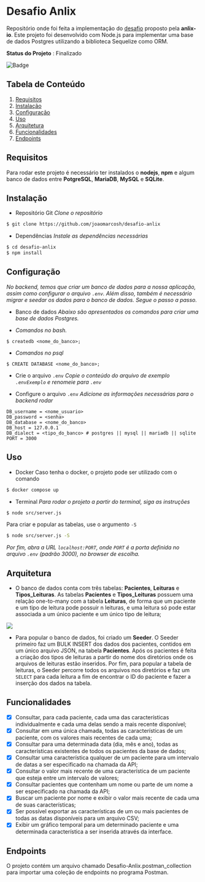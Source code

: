 # Desafio Anlix
Repositório onde foi feita a implementação do [desafio](https://github.com/anlix-io/desafio-anlix) proposto pela **anlix-io**.
Este projeto foi desenvolvido com Node.js para implementar uma base de dados Postgres utilizando a biblioteca Sequelize como ORM.

**Status do Projeto** : Finalizado

![Badge](https://img.shields.io/badge/Node.js-43853D?style=for-the-badge&logo=node.js&logoColor=white)

## Tabela de Conteúdo

1. [Requisitos](#requisitos)
2. [Instalação](#instalação)
3. [Configuração](#configuração)
4. [Uso](#uso)
5. [Arquitetura](#arquitetura)
6. [Funcionalidades](#funcionalidades)
7. [Endpoints](#endpoints)

## Requisitos
Para rodar este projeto é necessário ter instalados o **nodejs**, **npm** e algum banco de dados entre **PotgreSQL**, **MariaDB**, **MySQL** e **SQLite**.

## Instalação
- Repositório Git
  *Clone o repositório*
``` bash
$ git clone https://github.com/joaomarcosh/desafio-anlix
```
- Dependências
  *Instale as dependências necessárias*
``` bash
$ cd desafio-anlix
$ npm install
```

## Configuração
*No backend, temos que criar um banco de dados para a nossa aplicação, assim como configurar o arquivo ```.env```.* 
*Além disso, também é necessário migrar e seedar os dados para o banco de dados.*
*Segue o passo a passo.*

- Banco de dados
  *Abaixo são apresentados os comandos para criar uma base de dados Postgres.*

- *Comandos no bash.*
```
$ createdb <nome_do_banco>;
```
-  *Comandos no psql*
```
$ CREATE DATABASE <nome_do_banco>;
```

- Crie o arquivo ```.env```
  *Copie o conteúdo do arquivo de exemplo ```.envExemplo``` e renomeie para ```.env```*

- Configure o arquivo ```.env```
  *Adicione as informações necessárias para o backend rodar*
``` text
DB_username = <nome_usuario>
DB_password = <senha>
DB_database = <nome_do_banco>
DB_host = 127.0.0.1
DB_dialect = <tipo_do_banco> # postgres || mysql || mariadb || sqlite
PORT = 3000
```

## Uso
 - Docker
Caso tenha o docker, o projeto pode ser utilizado com o comando
```bash
$ docker compose up
```

 - Terminal
*Para rodar o projeto a partir do terminal, siga as instruções*

``` bash
$ node src/server.js
```

Para criar e popular as tabelas, use o argumento ```-S```

```bash
$ node src/server.js -S
```

*Por fim, abra a URL ```localhost:PORT```, onde ```PORT``` é a porta definida no arquivo ```.env``` (padrão 3000), no browser de escolha.*

## Arquitetura
- O banco de dados conta com três tabelas: **Pacientes**, **Leituras** e **Tipos_Leituras**. As tabelas **Pacientes** e **Tipos_Leituras** possuem uma relação one-to-many com a tabela **Leituras**, de forma que um paciente e um tipo de leitura pode possuir n leituras, e uma leitura só pode estar associada a um único paciente e um único tipo de leitura;

![](https://i.imgur.com/rS4CGwq.png)

- Para popular o banco de dados, foi criado um **Seeder**. O Seeder primeiro faz um BULK INSERT dos dados dos pacientes, contidos em um único arquivo JSON, na tabela **Pacientes**. Após os pacientes é feita a criação dos tipos de leituras a partir do nome dos diretórios onde os arquivos de leituras estão inseridos. Por fim, para popular a tabela de leituras, o Seeder percorre todos os arquivos nos diretórios e faz um ```SELECT``` para cada leitura a fim de encontrar o ID do paciente e fazer a inserção dos dados na tabela.

## Funcionalidades
- [x] Consultar, para cada paciente, cada uma das características individualmente e cada uma delas sendo a mais recente disponível;
- [x] Consultar em uma única chamada, todas as características de um paciente, com os valores mais recentes de cada uma;
- [x] Consultar para uma determinada data (dia, mês e ano), todas as características existentes de todos os pacientes da base de dados;
- [x] Consultar uma característica qualquer de um paciente para um intervalo de datas a ser especificado na chamada da API;
- [x] Consultar o valor mais recente de uma característica de um paciente que esteja entre um intervalo de valores;
- [x] Consultar pacientes que contenham um nome ou parte de um nome a ser especificado na chamada da API;
- [x] Buscar um paciente por nome e exibir o valor mais recente de cada uma de suas características;
- [x] Ser possível exportar as características de um ou mais pacientes de todas as datas disponíveis para um arquivo CSV;
- [x] Exibir um gráfico temporal para um determinado paciente e uma determinada característica a ser inserida através da interface.

## Endpoints

O projeto contém um arquivo chamado Desafio-Anlix.postman_collection para importar uma coleção de endpoints no programa Postman.
